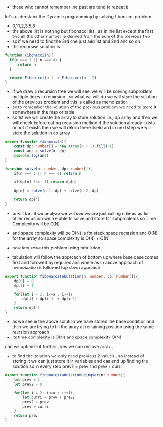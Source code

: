 - those who cannot remember the past are tend to repeat it

let's understand the Dynamic programming by solving fibonacci problem

- 0,1,1,2,3,5,8
- the above list is nothing but fibonacci list , as in the list except the first two all the other number is derived from the sum of the previous two
- so if we need to find the 3rd one just add 1st and 2nd and so on
- the recursive solution is
```js
function Fibonacci(n){
  if(n === 1 || n === 0) {
      return n
  }

  return Fibonacci(n-1) + Fibonacci(n - 2)
}
```

- if we draw a recursion tree we will see,  we will be solving subproblem multiple times in recursion , so what we will do we will store the solution of the previous problem and this is called as memoization
- so to remember the solution of the previous problem we need to store it somewhere in the map or table
- so 1st we will create the array to store solution i.e., dp array and then we will check before calling recursion method if the solution already exists or not if exists then we will return there itseld and in next step we will store the solution in dp array

```ts
export function fibnocci(n){
    const dp: number[] = new Array(n + 1).fill(-1)
    const ans = solve(n, dp)
    console.log(ans)
}

function solve(n: number, dp: number[]){
    if(n === 1 || n === 0) return n

    if(dp[n] !== -1) return dp[n]

    dp[n] = solve(n-1, dp) + solve(n-2, dp)

    return dp[n]
}
```
- ts will be : if we analyze we will see we are just calling n times as for other recusrion we are able to solve and store for subproblems so Time Complexity will be O(N)
- and space complexity will be O(N) is for stack space recursion and O(N) for the array so space complexity is O(N) + O(N)

- now lets solve this problem using tabulation
- tabulation will follow the approach of bottom up where base case comes first and followed by required ans where as in above approach of memoization it followed top down approach

```ts
export function fibonacciTabulation(n: number, dp: number[]){
    dp[0] = 0
    dp[1] = 1

    for(let i = 2; i<=n ; i++){
        dp[i] = dp[i-1] + dp[i-2]
    }
    return dp[n]
}
```

- as we see in the above solution we have stored the base condition and then we are trying to fill the array at remaining position using the same reursion approach
- its time complexity is O(N) and space complexity O(N)

can we optimize it further , yes we can remove array , 
- to find the solution we only need previous 2 values , so instead of storing it we can just store it in variables and can end up finding the solution so in every step prev2 = prev and prev = curri

```ts
export function fibonacciTabulationUsingVar(n: number){
    let prev = 1
    let prev2 = 0

    for(let i = 2; i<=n ; i++){
        let curri = prev + prev2
        prev2 = prev
        prev = curri
    }
    return prev
}
```
